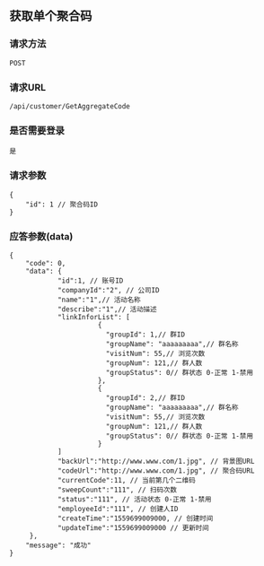 ## 获取单个聚合码
### 请求方法
    POST

### 请求URL
    /api/customer/GetAggregateCode
    
### 是否需要登录
    是

### 请求参数

    {
        "id": 1 // 聚合码ID
    }

### 应答参数(data)

    {
        "code": 0,
        "data": {
                "id":1, // 账号ID
                "companyId":"2", // 公司ID
                "name":"1",// 活动名称
                "describe":"1",// 活动描述
                "linkInforList": [
                          {
                            "groupId": 1,// 群ID
                            "groupName": "aaaaaaaaa",// 群名称
                            "visitNum": 55,// 浏览次数
                            "groupNum": 121,// 群人数
                            "groupStatus": 0// 群状态 0-正常 1-禁用
                          },
                          {
                            "groupId": 2,// 群ID
                            "groupName": "aaaaaaaaa",// 群名称
                            "visitNum": 55,// 浏览次数
                            "groupNum": 121,// 群人数
                            "groupStatus": 0// 群状态 0-正常 1-禁用
                          }
                ]
                "backUrl":"http://www.www.com/1.jpg", // 背景图URL
                "codeUrl":"http://www.www.com/1.jpg", // 聚合码URL
                "currentCode":11, // 当前第几个二维码
                "sweepCount":"111", // 扫码次数
                "status":"111", // 活动状态 0-正常 1-禁用
                "employeeId":"111", // 创建人ID
                "createTime":"1559699009000, // 创建时间
                "updateTime":"1559699009000 // 更新时间
         },
        "message": "成功"
    }
